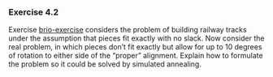 ### Exercise 4.2
Exercise [brio-exercise](#/) considers the problem of
building railway tracks under the assumption that pieces fit exactly
with no slack. Now consider the real problem, in which pieces don’t fit
exactly but allow for up to 10 degrees of rotation to either side of the
“proper” alignment. Explain how to formulate the problem so it could be
solved by simulated annealing.


